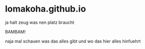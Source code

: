 # lomakoha.github.io
ja halt zeug was nen platz braucht
<html>
    <head>
        <title>My First Website</title>
        <meta name="description" content="yay!">
    </head>
    <body>
       <hi>BAMBAM!</hi> 
       <p>
        naja mal schauen was das alles gibt und wo das hier alles hinfuehrt
       </p>
       <a href="file:///C:/Users/Louis/Downloads/homer%20simpson%20real.webp"woooooo></a>
    </body>
</html>
